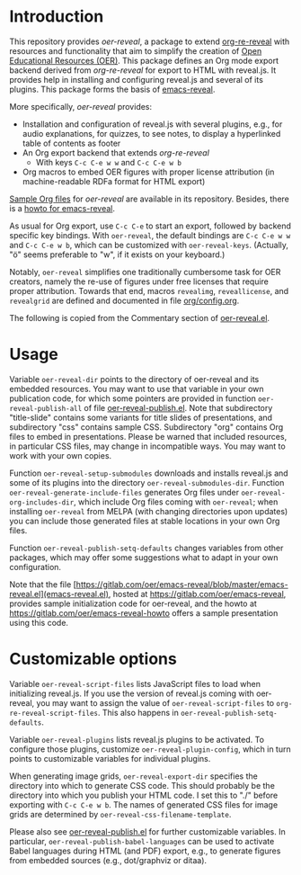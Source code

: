 <!--- Local IspellDict: en -->

# Introduction

This repository provides *oer-reveal*, a package to extend
[org-re-reveal](https://gitlab.com/oer/org-re-reveal)
with resources and functionality that aim to simplify the creation of
[Open Educational Resources (OER)](https://en.wikipedia.org/wiki/Open_educational_resources).
This package defines an Org mode export backend derived from
*org-re-reveal* for export to HTML with reveal.js.  It provides help
in installing and configuring reveal.js and several of its plugins.
This package forms the basis of [emacs-reveal](https://gitlab.com/oer/emacs-reveal).

More specifically, *oer-reveal* provides:
- Installation and configuration of reveal.js with several plugins,
  e.g., for audio explanations, for quizzes, to see notes, to display
  a hyperlinked table of contents as footer
- An Org export backend that extends *org-re-reveal*
  - With keys `C-c C-e w w` and `C-c C-e w b`
- Org macros to embed OER figures with proper license attribution (in
  machine-readable RDFa format for HTML export)

[Sample Org files](https://gitlab.com/oer/oer-reveal/tree/master/examples) for *oer-reveal* are available in its repository.
Besides, there is a [howto for emacs-reveal](https://oer.gitlab.io/emacs-reveal-howto/howto.html).

As usual for Org export, use `C-c C-e` to start an export, followed by
backend specific key bindings.  With `oer-reveal`, the default
bindings are `C-c C-e w w` and `C-c C-e w b`, which can be customized
with `oer-reveal-keys`.  (Actually, "ö" seems preferable to "w", if it
exists on your keyboard.)

Notably, `oer-reveal` simplifies one traditionally cumbersome task
for OER creators, namely the re-use of figures under free licenses
that require proper attribution.  Towards that end, macros
`revealimg`, `reveallicense`, and `revealgrid` are defined and
documented in file [org/config.org](org/config.org).

The following is copied from the Commentary section of
[oer-reveal.el](oer-reveal.el).

# Usage

Variable `oer-reveal-dir` points to the directory of oer-reveal and
its embedded resources.  You may want to use that variable in your
own publication code, for which some pointers are provided in
function `oer-reveal-publish-all` of file
[oer-reveal-publish.el](oer-reveal-publish.el).
Note that subdirectory "title-slide" contains some variants for
title slides of presentations, and subdirectory "css" contains
sample CSS.  Subdirectory "org" contains Org files to embed in
presentations.  Please be warned that included resources, in
particular CSS files, may change in incompatible ways.  You may
want to work with your own copies.

Function `oer-reveal-setup-submodules` downloads and installs
reveal.js and some of its plugins into the directory
`oer-reveal-submodules-dir`.  Function
`oer-reveal-generate-include-files` generates Org files under
`oer-reveal-org-includes-dir`, which include Org files coming with
`oer-reveal`; when installing `oer-reveal` from MELPA (with
changing directories upon updates) you can include those generated
files at stable locations in your own Org files.

Function `oer-reveal-publish-setq-defaults` changes variables from
other packages, which may offer some suggestions what to adapt in
your own configuration.

Note that the file
[https://gitlab.com/oer/emacs-reveal/blob/master/emacs-reveal.el](emacs-reveal.el),
hosted at https://gitlab.com/oer/emacs-reveal, provides sample
initialization code for oer-reveal, and the howto at
https://gitlab.com/oer/emacs-reveal-howto offers a sample presentation
using this code.

# Customizable options

Variable `oer-reveal-script-files` lists JavaScript files to load
when initializing reveal.js.  If you use the version of reveal.js
coming with oer-reveal, you may want to assign the value of
`oer-reveal-script-files` to `org-re-reveal-script-files`.  This
also happens in `oer-reveal-publish-setq-defaults`.

Variable `oer-reveal-plugins` lists reveal.js plugins to be
activated.  To configure those plugins, customize
`oer-reveal-plugin-config`, which in turn points to customizable
variables for individual plugins.

When generating image grids, `oer-reveal-export-dir` specifies
the directory into which to generate CSS code.  This should
probably be the directory into which you publish your HTML code.
I set this to "./" before exporting with `C-c C-e w b`.
The names of generated CSS files for image grids are determined by
`oer-reveal-css-filename-template`.

Please also see [oer-reveal-publish.el](oer-reveal-publish.el) for
further customizable variables.  In particular,
`oer-reveal-publish-babel-languages` can be used to activate Babel
languages during HTML (and PDF) export, e.g., to generate figures from
embedded sources (e.g., dot/graphviz or ditaa).
